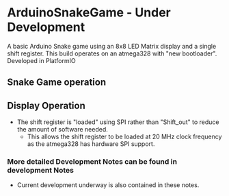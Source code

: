 # ArduinoSnakeGame - Under Development
A basic Arduino Snake game using an 8x8 LED Matrix display and a single shift register.
This build operates on an atmega328 with "new bootloader".
Developed in PlatformIO

## Snake Game operation

## Display Operation
- The shift register is "loaded" using SPI rather than "Shift_out" to reduce the amount of software needed.
  - This allows the shift register to be loaded at 20 MHz clock frequency as the atmega328 has hardware SPI support.

### More detailed Development Notes can be found in development Notes
- Current development underway is also contained in these notes.
